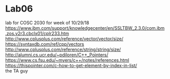 # Lab06
lab for COSC 2030 for week of 10/29/18
<br>
https://www.ibm.com/support/knowledgecenter/en/SSLTBW_2.3.0/com.ibm.zos.v2r3.cbclx01/cplr233.htm
<br>
http://www.cplusplus.com/reference/vector/vector/size/
<br>
https://syntaxdb.com/ref/cpp/vectors
<br>
http://www.cplusplus.com/reference/string/string/size/
<br>
http://alumni.cs.ucr.edu/~pdiloren/C++_Pointers/
<br>
https://www.cs.fsu.edu/~myers/c++/notes/references.html
<br>
https://thispointer.com/c-how-to-get-element-by-index-in-list/
<br>
the TA guy
<br>
